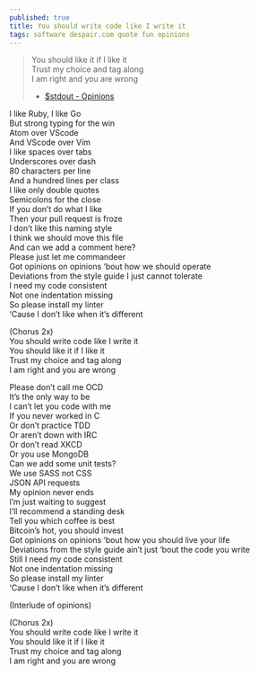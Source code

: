 ```yaml
---
published: true
title: You should write code like I write it
tags: software despair.com quote fun opinions
---
```

> You should like it if I like it  
> Trust my choice and tag along  
> I am right and you are wrong 
> - [$stdout - Opinions](https://www.youtube.com/watch?v=yqTpG5obPV8)  

I like Ruby, I like Go  
But strong typing for the win  
Atom over VScode  
And VScode over Vim  
I like spaces over tabs  
Underscores over dash  
80 characters per line  
And a hundred lines per class  
I like only double quotes  
Semicolons for the close  
If you don’t do what I like  
Then your pull request is froze  
I don’t like this naming style  
I think we should move this file  
And can we add a comment here?  
Please just let me commandeer  
Got opinions on opinions ‘bout how we should operate  
Deviations from the style guide I just cannot tolerate  
I need my code consistent  
Not one indentation missing  
So please install my linter  
‘Cause I don’t like when it’s different  

(Chorus 2x)  
You should write code like I write it  
You should like it if I like it  
Trust my choice and tag along  
I am right and you are wrong  

Please don’t call me OCD  
It’s the only way to be  
I can’t let you code with me  
If you never worked in C  
Or don’t practice TDD  
Or aren’t down with IRC  
Or don’t read XKCD  
Or you use MongoDB  
Can we add some unit tests?  
We use SASS not CSS  
JSON API requests  
My opinion never ends  
I’m just waiting to suggest  
I’ll recommend a standing desk  
Tell you which coffee is best  
Bitcoin’s hot, you should invest  
Got opinions on opinions ‘bout how you should live your life  
Deviations from the style guide ain’t just ‘bout the code you write  
Still I need my code consistent  
Not one indentation missing  
So please install my linter  
‘Cause I don’t like when it’s different  

(Interlude of opinions)  

(Chorus 2x)  
You should write code like I write it  
You should like it if I like it  
Trust my choice and tag along  
I am right and you are wrong  

